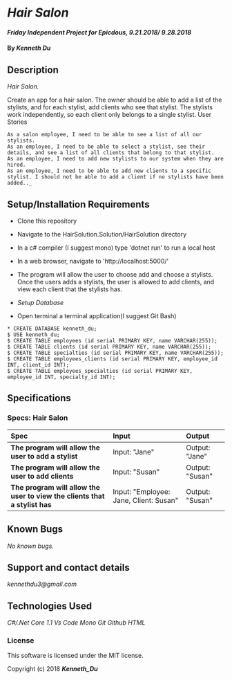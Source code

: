 # _Hair Salon_

#### _Friday Independent Project for Epicdous, 9.21.2018/ 9.28.2018_

#### By _**Kenneth Du**_

## Description

_Hair Salon._

Create an app for a hair salon. The owner should be able to add a list of the stylists, and for each stylist, add clients who see that stylist. The stylists work independently, so each client only belongs to a single stylist.
User Stories

    As a salon employee, I need to be able to see a list of all our stylists.
    As an employee, I need to be able to select a stylist, see their details, and see a list of all clients that belong to that stylist.
    As an employee, I need to add new stylists to our system when they are hired.
    As an employee, I need to be able to add new clients to a specific stylist. I should not be able to add a client if no stylists have been added.._

## Setup/Installation Requirements

* Clone this repository
* Navigate to the HairSolution.Solution/HairSolution directory
* In a c# compiler (I suggest mono) type 'dotnet run' to run a local host
* In a web browser, navigate to 'http://localhost:5000/'
* The program will allow the user to choose add and choose a stylists. Once the users adds a stylists, the user is allowed to add clients, and view each client that the stylists has.

* _Setup Database_

* Open terminal a terminal application(I suggest Git Bash)
```
* CREATE DATABASE kenneth_du;
$ USE kenneth_du;
$ CREATE TABLE employees (id serial PRIMARY KEY, name VARCHAR(255));
$ CREATE TABLE clients (id serial PRIMARY KEY, name VARCHAR(255));
$ CREATE TABLE specialties (id serial PRIMARY KEY, name VARCHAR(255));
$ CREATE TABLE employees_clients (id serial PRIMARY KEY, employee_id INT, client_id INT);
$ CREATE TABLE employees_specialties (id serial PRIMARY KEY, employee_id INT, specialty_id INT);
```

## Specifications

### Specs: Hair Salon
| Spec | Input | Output |
| :-------------     | :------------- | :------------- |
| **The program will allow the user to add a stylist** | Input: "Jane" | Output: "Jane" |
| **The program will allow the user to add clients** | Input: "Susan" | Output: "Susan"|
| **The program will allow the user to view the clients that a stylist has** | Input: "Employee: Jane, Client: Susan" | Output: "Susan" |

## Known Bugs

_No known bugs._

## Support and contact details

_kennethdu3@gmail.com_

## Technologies Used

_C#/.Net Core 1.1_
_Vs Code_
_Mono_
_Git_
_Github_
_HTML_

### License

This software is licensed under the MIT license.

Copyright (c) 2018 **_Kenneth_Du_**
